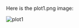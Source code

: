Here is the plot1.png image: 
  
  

![plot1](https://cloud.githubusercontent.com/assets/2405105/11715593/5f359f16-9f43-11e5-8c70-bd9c5617be95.png "Optional title")
